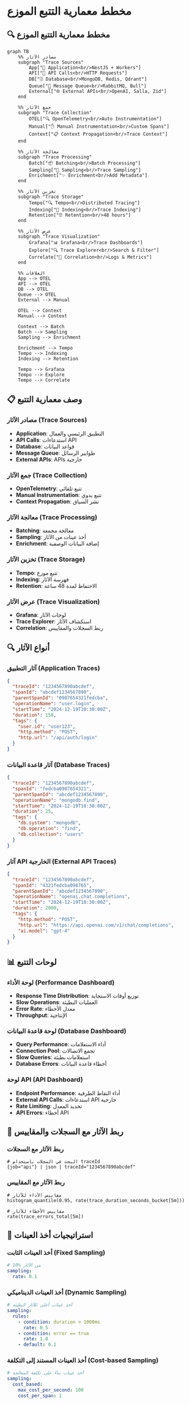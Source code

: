 # مخطط معمارية التتبع الموزع

## 🔍 مخطط معمارية التتبع الموزع

```mermaid
graph TB
    %% مصادر الآثار
    subgraph "Trace Sources"
        App["📱 Application<br/>NestJS + Workers"]
        API["🔌 API Calls<br/>HTTP Requests"]
        DB["🗄️ Database<br/>MongoDB, Redis, Qdrant"]
        Queue["🐰 Message Queue<br/>RabbitMQ, Bull"]
        External["🌐 External APIs<br/>OpenAI, Salla, Zid"]
    end

    %% جمع الآثار
    subgraph "Trace Collection"
        OTEL["🔍 OpenTelemetry<br/>Auto Instrumentation"]
        Manual["✋ Manual Instrumentation<br/>Custom Spans"]
        Context["📋 Context Propagation<br/>Trace Context"]
    end

    %% معالجة الآثار
    subgraph "Trace Processing"
        Batch["📦 Batching<br/>Batch Processing"]
        Sampling["🎯 Sampling<br/>Trace Sampling"]
        Enrichment["✨ Enrichment<br/>Add Metadata"]
    end

    %% تخزين الآثار
    subgraph "Trace Storage"
        Tempo["🔍 Tempo<br/>Distributed Tracing"]
        Indexing["📇 Indexing<br/>Trace Indexing"]
        Retention["⏰ Retention<br/>48 hours"]
    end

    %% عرض الآثار
    subgraph "Trace Visualization"
        Grafana["📊 Grafana<br/>Trace Dashboards"]
        Explore["🔍 Trace Explorer<br/>Search & Filter"]
        Correlate["🔗 Correlation<br/>Logs & Metrics"]
    end

    %% العلاقات
    App --> OTEL
    API --> OTEL
    DB --> OTEL
    Queue --> OTEL
    External --> Manual

    OTEL --> Context
    Manual --> Context

    Context --> Batch
    Batch --> Sampling
    Sampling --> Enrichment

    Enrichment --> Tempo
    Tempo --> Indexing
    Indexing --> Retention

    Tempo --> Grafana
    Tempo --> Explore
    Tempo --> Correlate
```

## 📋 وصف معمارية التتبع

### مصادر الآثار (Trace Sources)

- **Application**: التطبيق الرئيسي والعمال
- **API Calls**: استدعاءات API
- **Database**: قواعد البيانات
- **Message Queue**: طوابير الرسائل
- **External APIs**: APIs خارجية

### جمع الآثار (Trace Collection)

- **OpenTelemetry**: تتبع تلقائي
- **Manual Instrumentation**: تتبع يدوي
- **Context Propagation**: نشر السياق

### معالجة الآثار (Trace Processing)

- **Batching**: معالجة مجمعة
- **Sampling**: أخذ عينات من الآثار
- **Enrichment**: إضافة البيانات الوصفية

### تخزين الآثار (Trace Storage)

- **Tempo**: تتبع موزع
- **Indexing**: فهرسة الآثار
- **Retention**: الاحتفاظ لمدة 48 ساعة

### عرض الآثار (Trace Visualization)

- **Grafana**: لوحات الآثار
- **Trace Explorer**: استكشاف الآثار
- **Correlation**: ربط السجلات والمقاييس

## 🔍 أنواع الآثار

### آثار التطبيق (Application Traces)

```json
{
  "traceId": "1234567890abcdef",
  "spanId": "abcdef1234567890",
  "parentSpanId": "0987654321fedcba",
  "operationName": "user.login",
  "startTime": "2024-12-19T10:30:00Z",
  "duration": 150,
  "tags": {
    "user.id": "user123",
    "http.method": "POST",
    "http.url": "/api/auth/login"
  }
}
```

### آثار قاعدة البيانات (Database Traces)

```json
{
  "traceId": "1234567890abcdef",
  "spanId": "fedcba0987654321",
  "parentSpanId": "abcdef1234567890",
  "operationName": "mongodb.find",
  "startTime": "2024-12-19T10:30:00Z",
  "duration": 25,
  "tags": {
    "db.system": "mongodb",
    "db.operation": "find",
    "db.collection": "users"
  }
}
```

### آثار API الخارجية (External API Traces)

```json
{
  "traceId": "1234567890abcdef",
  "spanId": "4321fedcba098765",
  "parentSpanId": "abcdef1234567890",
  "operationName": "openai.chat.completions",
  "startTime": "2024-12-19T10:30:00Z",
  "duration": 2000,
  "tags": {
    "http.method": "POST",
    "http.url": "https://api.openai.com/v1/chat/completions",
    "ai.model": "gpt-4"
  }
}
```

## 📊 لوحات التتبع

### لوحة الأداء (Performance Dashboard)

- **Response Time Distribution**: توزيع أوقات الاستجابة
- **Slow Operations**: العمليات البطيئة
- **Error Rate**: معدل الأخطاء
- **Throughput**: الإنتاجية

### لوحة قاعدة البيانات (Database Dashboard)

- **Query Performance**: أداء الاستعلامات
- **Connection Pool**: تجمع الاتصالات
- **Slow Queries**: استعلامات بطيئة
- **Database Errors**: أخطاء قاعدة البيانات

### لوحة API (API Dashboard)

- **Endpoint Performance**: أداء النقاط الطرفية
- **External API Calls**: استدعاءات API خارجية
- **Rate Limiting**: تحديد المعدل
- **API Errors**: أخطاء API

## 🔗 ربط الآثار مع السجلات والمقاييس

### ربط الآثار مع السجلات

```logql
# البحث في السجلات باستخدام traceId
{job="api"} | json | traceId="1234567890abcdef"
```

### ربط الآثار مع المقاييس

```promql
# مقاييس الأداء للآثار
histogram_quantile(0.95, rate(trace_duration_seconds_bucket[5m]))

# مقاييس الأخطاء للآثار
rate(trace_errors_total[5m])
```

## 🎯 استراتيجيات أخذ العينات

### أخذ العينات الثابت (Fixed Sampling)

```yaml
# 10% من الآثار
sampling:
  rate: 0.1
```

### أخذ العينات الديناميكي (Dynamic Sampling)

```yaml
# أخذ عينات أعلى للآثار البطيئة
sampling:
  rules:
    - condition: duration > 1000ms
      rate: 0.5
    - condition: error == true
      rate: 1.0
    - default: 0.1
```

### أخذ العينات المستند إلى التكلفة (Cost-based Sampling)

```yaml
# أخذ عينات بناءً على تكلفة المعالجة
sampling:
  cost_based:
    max_cost_per_second: 100
    cost_per_span: 1
```
